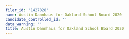 ```yaml
---
filer_id: '1427828'
name: Austin Dannhaus for Oakland School Board 2020
candidate_controlled_id: ''
data_warning: ''
title: Austin Dannhaus for Oakland School Board 2020
---
```


